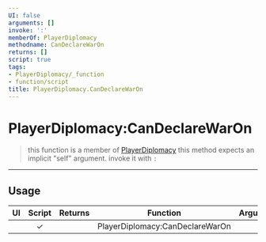 ```yaml
---
UI: false
arguments: []
invoke: ':'
memberOf: PlayerDiplomacy
methodname: CanDeclareWarOn
returns: []
script: true
tags:
- PlayerDiplomacy/_function
- function/script
title: PlayerDiplomacy.CanDeclareWarOn
---
```

# PlayerDiplomacy:CanDeclareWarOn
> this function is a member of [PlayerDiplomacy](civ-6/lua/PlayerDiplomacy.md)
> this method expects an implicit "self" argument. invoke it with `:`
-----
## Usage
|  UI | Script | Returns | Function | Arguments |
|:---:|:------:|-------:|:--------:|:---------|
| |✓||PlayerDiplomacy:CanDeclareWarOn||
